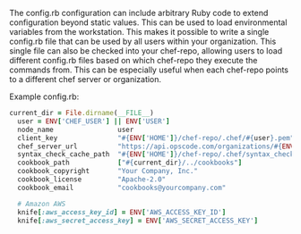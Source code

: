 The config.rb configuration can include arbitrary Ruby code to extend
configuration beyond static values. This can be used to load
environmental variables from the workstation. This makes it possible to
write a single config.rb file that can be used by all users within your
organization. This single file can also be checked into your chef-repo,
allowing users to load different config.rb files based on which
chef-repo they execute the commands from. This can be especially useful
when each chef-repo points to a different chef server or organization.

Example config.rb:

```ruby
current_dir = File.dirname(__FILE__)
  user = ENV['CHEF_USER'] || ENV['USER']
  node_name                user
  client_key               "#{ENV['HOME']}/chef-repo/.chef/#{user}.pem"
  chef_server_url          "https://api.opscode.com/organizations/#{ENV['ORGNAME']}"
  syntax_check_cache_path  "#{ENV['HOME']}/chef-repo/.chef/syntax_check_cache"
  cookbook_path            ["#{current_dir}/../cookbooks"]
  cookbook_copyright       "Your Company, Inc."
  cookbook_license         "Apache-2.0"
  cookbook_email           "cookbooks@yourcompany.com"

  # Amazon AWS
  knife[:aws_access_key_id] = ENV['AWS_ACCESS_KEY_ID']
  knife[:aws_secret_access_key] = ENV['AWS_SECRET_ACCESS_KEY']
```
